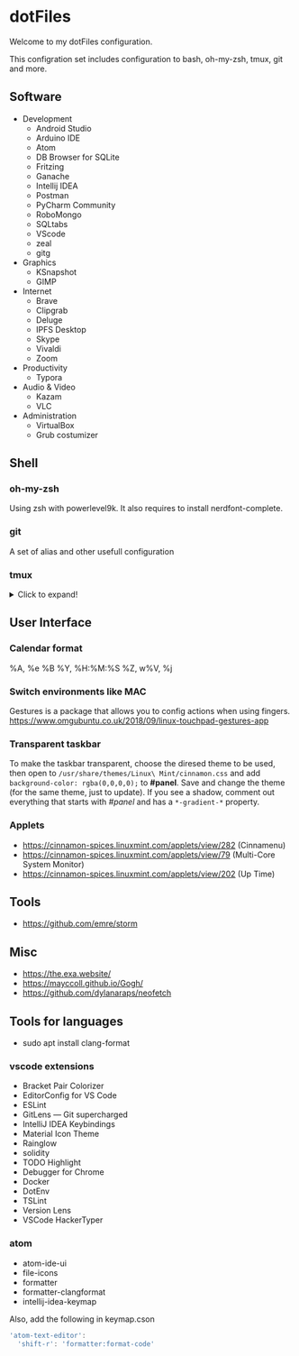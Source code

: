 # dotFiles
Welcome to my dotFiles configuration.

This configration set includes configuration to bash, oh-my-zsh, tmux, git and more.

## Software
* Development
    * Android Studio
    * Arduino IDE
    * Atom
    * DB Browser for SQLite
    * Fritzing
    * Ganache
    * Intellij IDEA
    * Postman
    * PyCharm Community
    * RoboMongo
    * SQLtabs
    * VScode
    * zeal
    * gitg
* Graphics
    * KSnapshot
    * GIMP
* Internet
    * Brave
    * Clipgrab
    * Deluge
    * IPFS Desktop
    * Skype
    * Vivaldi
    * Zoom
* Productivity
    * Typora
* Audio & Video
    * Kazam
    * VLC
* Administration
    * VirtualBox
    * Grub costumizer


## Shell
### oh-my-zsh
Using zsh with powerlevel9k. It also requires to install nerdfont-complete.

### git
A set of alias and other usefull configuration

### tmux
<details>
<summary>Click to expand!</summary>

- `C-h/j/k/l` - switch to pane in the given direction
- `C-\\` - toggle between last active panes

Under tmux prefix `C-a`:

- `C-l` - clear terminal
- `S` - switch to a session that starts with given name, or switch to the last
  session if no name given
- `m` - open man page in a vertical split
- `g` - tail `log/development.log` in a new window
- `R` - source `~/.tmux.conf` after changes

My tmux keybindings:

    _ vertical split (by default is %)
    - horizontal split (by default is ")
    ! break pane into new window
    c new window
    
    o select next pane
    { swap pane with previous
    } swap pane with next
    n next window
    p previous window
    ) next session
    ( previous session
    ; select previously active pane
    l select previously active window
    
    s interactive session & window browser
    w interactive window browser
    
    $ rename session
    , rename window
    
    : command prompt
    d detach
    f search text in open windows
    
    [ copy mode
    ] paste buffer
    # list buffers
    - delete buffer

It's also possible to use the mouse and move between panes using ALT and the arrows.

</details>

## User Interface
### Calendar format
%A, %e %B %Y, %H:%M:%S %Z, w%V, %j

### Switch environments like MAC
Gestures is a package that allows you to config actions when using fingers.
https://www.omgubuntu.co.uk/2018/09/linux-touchpad-gestures-app

### Transparent taskbar
To make the taskbar transparent, choose the diresed theme to be used, then open to `/usr/share/themes/Linux\ Mint/cinnamon.css` and add `background-color: rgba(0,0,0,0);` to **#panel**. Save and change the theme (for the same theme, just to update). If you see a shadow, comment out everything that starts with *#panel* and has a `*-gradient-*` property.

### Applets
* https://cinnamon-spices.linuxmint.com/applets/view/282 (Cinnamenu)
* https://cinnamon-spices.linuxmint.com/applets/view/79 (Multi-Core System Monitor)
* https://cinnamon-spices.linuxmint.com/applets/view/202 (Up Time)

## Tools
* https://github.com/emre/storm

## Misc
* https://the.exa.website/
* https://mayccoll.github.io/Gogh/
* https://github.com/dylanaraps/neofetch

## Tools for languages
* sudo apt install clang-format

### vscode extensions
* Bracket Pair Colorizer
* EditorConfig for VS Code
* ESLint
* GitLens — Git supercharged
* IntelliJ IDEA Keybindings
* Material Icon Theme
* Rainglow
* solidity
* TODO Highlight
* Debugger for Chrome
* Docker
* DotEnv
* TSLint
* Version Lens
* VSCode HackerTyper


### atom
* atom-ide-ui
* file-icons
* formatter
* formatter-clangformat
* intellij-idea-keymap


Also, add the following in keymap.cson
```javascript
'atom-text-editor':
  'shift-r': 'formatter:format-code'
```
